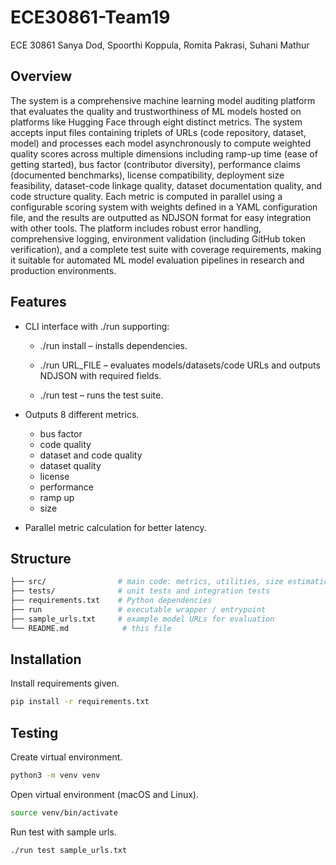 # ECE30861-Team19
ECE 30861
Sanya Dod, 
Spoorthi Koppula,
Romita Pakrasi, 
Suhani Mathur

## Overview
The system is a comprehensive machine learning model auditing platform that evaluates the quality and trustworthiness of ML models hosted on platforms like Hugging Face through eight distinct metrics. The system accepts input files containing triplets of URLs (code repository, dataset, model) and processes each model asynchronously to compute weighted quality scores across multiple dimensions including ramp-up time (ease of getting started), bus factor (contributor diversity), performance claims (documented benchmarks), license compatibility, deployment size feasibility, dataset-code linkage quality, dataset documentation quality, and code structure quality. Each metric is computed in parallel using a configurable scoring system with weights defined in a YAML configuration file, and the results are outputted as NDJSON format for easy integration with other tools. The platform includes robust error handling, comprehensive logging, environment validation (including GitHub token verification), and a complete test suite with coverage requirements, making it suitable for automated ML model evaluation pipelines in research and production environments.

## Features
- CLI interface with ./run supporting:
    - ./run install – installs dependencies.

    - ./run URL_FILE – evaluates models/datasets/code URLs and outputs NDJSON with required fields.

    - ./run test – runs the test suite.

- Outputs 8 different metrics.
    - bus factor
    - code quality
    - dataset and code quality
    - dataset quality
    - license 
    - performance
    - ramp up
    - size

- Parallel metric calculation for better latency.

## Structure
```bash
├── src/                # main code: metrics, utilities, size estimation
├── tests/              # unit tests and integration tests
├── requirements.txt    # Python dependencies
├── run                 # executable wrapper / entrypoint
├── sample_urls.txt     # example model URLs for evaluation
└── README.md            # this file
```

## Installation
Install requirements given.
```bash
pip install -r requirements.txt
```

## Testing
Create virtual environment.
```bash
python3 -m venv venv
```

Open virtual environment (macOS and Linux).
```bash
source venv/bin/activate
```

Run test with sample urls.
```bash
./run test sample_urls.txt
```


